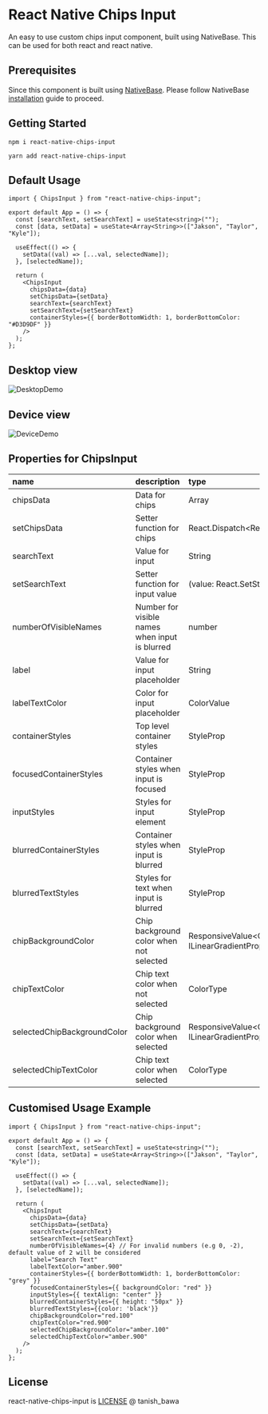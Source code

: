 # React Native Chips Input

An easy to use custom chips input component, built using NativeBase. This can be used for both react and react native.

## Prerequisites

Since this component is built using [NativeBase](https://nativebase.io/). Please follow NativeBase [installation](https://docs.nativebase.io/installation) guide to proceed.

## Getting Started

`npm i react-native-chips-input`

`yarn add react-native-chips-input`

## Default Usage

```JSX
import { ChipsInput } from "react-native-chips-input";

export default App = () => {
  const [searchText, setSearchText] = useState<string>("");
  const [data, setData] = useState<Array<String>>(["Jakson", "Taylor", "Kyle"]);

  useEffect(() => {
    setData((val) => [...val, selectedName]);
  }, [selectedName]);

  return (
    <ChipsInput
      chipsData={data}
      setChipsData={setData}
      searchText={searchText}
      setSearchText={setSearchText}
      containerStyles={{ borderBottomWidth: 1, borderBottomColor: "#D3D9DF" }}
    />
  );
};
```

## Desktop view

![DesktopDemo](https://github.com/tanishbawa/react-native-chips/assets/44227602/e41d2848-1fcd-4805-8e90-456beaa6db1e)

## Device view

![DeviceDemo](https://github.com/tanishbawa/react-native-chips/assets/44227602/a77e4a6a-418d-4af5-9bd6-e3c247732bc0)

## Properties for ChipsInput

| name                        | description                                    | type                                               | Required |
| :-------------------------- | :--------------------------------------------- | :------------------------------------------------- | :------- |
| chipsData                   | Data for chips                                 | Array<String>                                      | True     |
| setChipsData                | Setter function for chips                      | React.Dispatch<React.SetStateAction<String[]>>     | True     |
| searchText                  | Value for input                                | String                                             | True     |
| setSearchText               | Setter function for input value                | (value: React.SetStateAction<string>) => void      | True     |
| numberOfVisibleNames        | Number for visible names when input is blurred | number                                             | False    |
| label                       | Value for input placeholder                    | String                                             | False    |
| labelTextColor              | Color for input placeholder                    | ColorValue                                         | False    |
| containerStyles             | Top level container styles                     | StyleProp<ViewStyle>                               | False    |
| focusedContainerStyles      | Container styles when input is focused         | StyleProp<ViewStyle>                               | False    |
| inputStyles                 | Styles for input element                       | StyleProp<TextStyle>                               | False    |
| blurredContainerStyles      | Container styles when input is blurred         | StyleProp<ViewStyle>                               | False    |
| blurredTextStyles           | Styles for text when input is blurred          | StyleProp<TextStyle>                               | False    |
| chipBackgroundColor         | Chip background color when not selected        | ResponsiveValue<ColorType \| ILinearGradientProps> | False    |
| chipTextColor               | Chip text color when not selected              | ColorType                                          | False    |
| selectedChipBackgroundColor | Chip background color when selected            | ResponsiveValue<ColorType \| ILinearGradientProps> | False    |
| selectedChipTextColor       | Chip text color when selected                  | ColorType                                          | False    |

## Customised Usage Example

```JSX
import { ChipsInput } from "react-native-chips-input";

export default App = () => {
  const [searchText, setSearchText] = useState<string>("");
  const [data, setData] = useState<Array<String>>(["Jakson", "Taylor", "Kyle"]);

  useEffect(() => {
    setData((val) => [...val, selectedName]);
  }, [selectedName]);

  return (
    <ChipsInput
      chipsData={data}
      setChipsData={setData}
      searchText={searchText}
      setSearchText={setSearchText}
      numberOfVisibleNames={4} // For invalid numbers (e.g 0, -2), default value of 2 will be considered
      label="Search Text"
      labelTextColor="amber.900"
      containerStyles={{ borderBottomWidth: 1, borderBottomColor: "grey" }}
      focusedContainerStyles={{ backgroundColor: "red" }}
      inputStyles={{ textAlign: "center" }}
      blurredContainerStyles={{ height: "50px" }}
      blurredTextStyles={{color: 'black'}}
      chipBackgroundColor="red.100"
      chipTextColor="red.900"
      selectedChipBackgroundColor="amber.100"
      selectedChipTextColor="amber.900"
    />
  );
};
```

## License

react-native-chips-input is [LICENSE](LICENSE.MD) @ tanish_bawa

